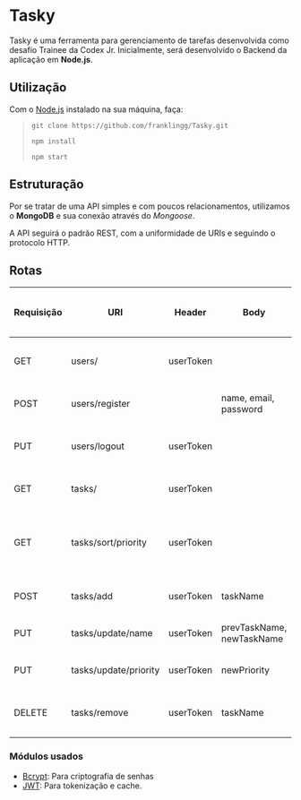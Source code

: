 
# Tasky

Tasky é uma ferramenta para gerenciamento de tarefas desenvolvida como desafio Trainee da Codex Jr.
Inicialmente, será desenvolvido o Backend da aplicação em **Node.js**.

## Utilização
Com o [Node.js](https://nodejs.org/en/) instalado na sua máquina, faça:
> `git clone https://github.com/franklingg/Tasky.git`  
>   
> `npm install`  
>   
> `npm start`  

## Estruturação
  Por se tratar de uma API simples e com poucos relacionamentos, utilizamos o **MongoDB** e sua conexão através do *Mongoose*.

  A API seguirá o padrão REST, com a uniformidade de URIs e seguindo o protocolo HTTP.
## Rotas

| Requisição | URI                   | Header    | Body                      | Retorno                                           | HTTP Status (Success, Error) |
| ---------- | --------------------- | --------- |-------------------------- | ------------------------------------------------- | :--------------------------: |
| GET        | users/                | userToken |                           | Retorna os dados do usuário                       | 200, 401                     |
| POST       | users/register        |           | name, email, password     | Retorna o usuário criado                          | 201, 400                     |
| PUT        | users/logout          | userToken |                           | Retira o acesso. Sem retorno.                     | 204, 401                     |
| GET        | tasks/                | userToken |                           | Retorna a lista de tarefas                        | 200, 403                     |
| GET        | tasks/sort/priority   | userToken |                           | Retorna a lista de tarefas em ordem de prioridade | 200, 403                     |
| POST       | tasks/add             | userToken | taskName                  | Retorna a tarefa criada                           | 201, 400                     |
| PUT        | tasks/update/name     | userToken | prevTaskName, newTaskName | Retorna a tarefa atualizada                       | 200, 400                     |
| PUT        | tasks/update/priority | userToken | newPriority               | Retorna a tarefa atualizada                       | 200, 400                     |
| DELETE     | tasks/remove          | userToken | taskName                  | Deleta a tarefa. Sem retorno                      | 204, 400                     |

### Módulos usados
  * [Bcrypt](https://www.npmjs.com/package/bcrypt): Para criptografia de senhas
  * [JWT](https://www.npmjs.com/package/jsonwebtoken): Para tokenização e cache.
